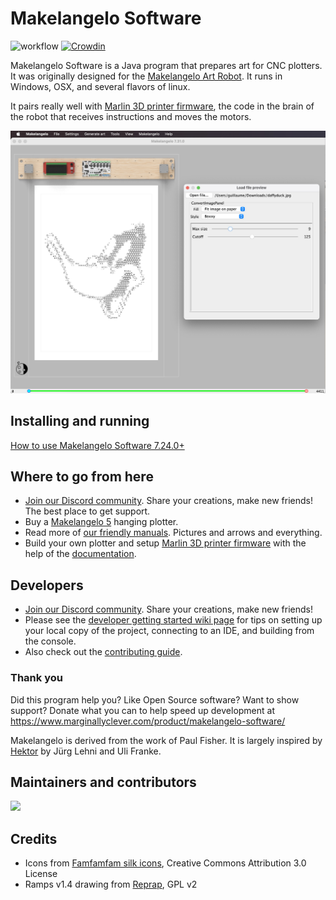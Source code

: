 ﻿# Makelangelo Software

![workflow](https://github.com/MarginallyClever/Makelangelo-software/actions/workflows/maven.yml/badge.svg) 
[![Crowdin](https://badges.crowdin.net/makelangelo-software/localized.svg)](https://crowdin.com/project/makelangelo-software)

Makelangelo Software is a Java program that prepares art for CNC plotters.  It was originally designed for the
[Makelangelo Art Robot](http://www.makelangelo.com/).  It runs in Windows, OSX, and several flavors of linux.

It pairs really well with [Marlin 3D printer firmware](https://github.com/MarginallyClever/Marlin-polargraph/tree/2.1.x-polargraph), the code in the brain of the robot that receives instructions and moves the motors.  

![screenshot](screenshot.jpg)

## Installing and running
[How to use Makelangelo Software 7.24.0+](https://mcr.dozuki.com/Guide/1.+How+to+use+Makelangelo+Software+7.24.*/5?lang=en)

## Where to go from here
- [Join our Discord community](https://discord.gg/QtvHqAv8yp).  Share your creations, make new friends!  The best place to get support.
- Buy a [Makelangelo 5](https://www.marginallyclever.com/products/makelangelo-5/) hanging plotter.
- Read more of [our friendly manuals](http://mcr.dozuki.com).  Pictures and arrows and everything.
- Build your own plotter and setup [Marlin 3D printer firmware](https://github.com/MarginallyClever/Marlin-polargraph/tree/2.1.x-polargraph) with the help of the [documentation](https://www.marginallyclever.com/2021/10/friday-facts-4-how-to-marlin-polargraph/).

## Developers

- [Join our Discord community](https://discord.gg/QtvHqAv8yp).  Share your creations, make new friends!
- Please see the [developer getting started wiki page](https://github.com/MarginallyClever/Makelangelo-software/wiki/Getting-Started-for-Developers) for tips on setting up your local copy of the project, connecting to an IDE, and building from the console.
- Also check out the [contributing guide](https://github.com/MarginallyClever/Makelangelo-software/blob/master/CONTRIBUTING.md).

### Thank you

Did this program help you? Like Open Source software? Want to show support?
Donate what you can to help speed up development at https://www.marginallyclever.com/product/makelangelo-software/

Makelangelo is derived from the work of Paul Fisher. It is largely inspired by [Hektor](http://hektor.ch/) by Jürg Lehni and Uli Franke.

## Maintainers and contributors

<a href="https://github.com/MarginallyClever/Makelangelo-software/graphs/contributors">
  <img src="https://contrib.rocks/image?repo=MarginallyClever/Makelangelo-software" />
</a>

## Credits

- Icons from [Famfamfam silk icons](http://www.famfamfam.com/lab/icons/silk/), Creative Commons Attribution 3.0 License
- Ramps v1.4 drawing from [Reprap](Wikihttps://reprap.org/wiki/File:Rampsv14_wiring_psu.png), GPL v2
